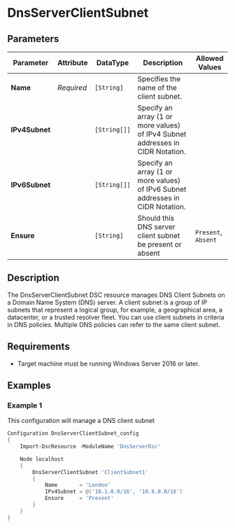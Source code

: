 # DnsServerClientSubnet

## Parameters

| Parameter      | Attribute  | DataType     | Description                                                                    | Allowed Values      |
| -------------- | ---------- | ------------ | ------------------------------------------------------------------------------ | ------------------- |
| **Name**       | *Required* | `[String]`   | Specifies the name of the client subnet.                                       |                     |
| **IPv4Subnet** |            | `[String[]]` | Specify an array (1 or more values) of IPv4 Subnet addresses in CIDR Notation. |                     |
| **IPv6Subnet** |            | `[String[]]` | Specify an array (1 or more values) of IPv6 Subnet addresses in CIDR Notation. |                     |
| **Ensure**     |            | `[String]`   | Should this DNS server client subnet be present or absent                      | `Present`, `Absent` |

## Description

The DnsServerClientSubnet DSC resource manages DNS Client Subnets on a Domain Name System (DNS) server. A client subnet is a group of IP subnets that represent a logical group, for example, a geographical area, a datacenter, or a trusted resolver fleet. You can use client subnets in criteria in DNS policies. Multiple DNS policies can refer to the same client subnet.

## Requirements

- Target machine must be running Windows Server 2016 or later.

## Examples

### Example 1

This configuration will manage a DNS client subnet

```powershell
Configuration DnsServerClientSubnet_config
{
    Import-DscResource -ModuleName 'DnsServerDsc'

    Node localhost
    {
        DnsServerClientSubnet 'ClientSubnet1'
        {
            Name       = 'London'
            IPv4Subnet = @('10.1.0.0/16', '10.8.0.0/16')
            Ensure     = 'Present'
        }
    }
}
```

